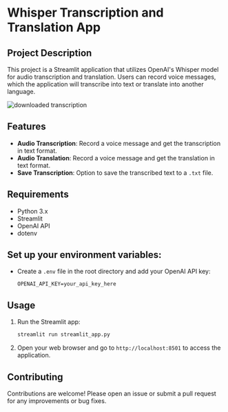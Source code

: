 # Whisper Transcription and Translation App

## Project Description
This project is a Streamlit application that utilizes OpenAI's Whisper model for audio transcription and translation. Users can record voice messages, which the application will transcribe into text or translate into another language.

![downloaded transcription](https://dev-to-uploads.s3.amazonaws.com/uploads/articles/69arvtdfjmtgmfkiogbv.png)


## Features
- **Audio Transcription**: Record a voice message and get the transcription in text format.
- **Audio Translation**: Record a voice message and get the translation in text format.
- **Save Transcription**: Option to save the transcribed text to a `.txt` file.

## Requirements
- Python 3.x
- Streamlit
- OpenAI API
- dotenv


## Set up your environment variables:

   - Create a `.env` file in the root directory and add your OpenAI API key:
     ```
     OPENAI_API_KEY=your_api_key_here
     ```

## Usage
1. Run the Streamlit app:
   ```bash
   streamlit run streamlit_app.py
   ```

2. Open your web browser and go to `http://localhost:8501` to access the application.

## Contributing

Contributions are welcome! Please open an issue or submit a pull request for any improvements or bug fixes.
